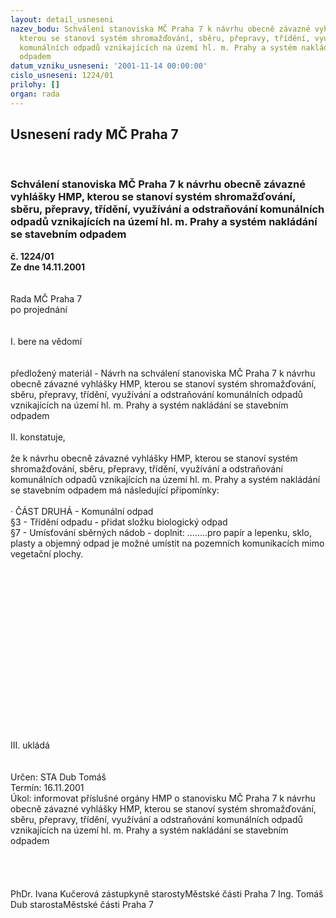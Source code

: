 ```yaml
---
layout: detail_usneseni
nazev_bodu: Schválení stanoviska MČ Praha 7 k návrhu obecně závazné vyhlášky HMP,
  kterou se stanoví systém shromažďování, sběru, přepravy, třídění, využívání a odstraňování
  komunálních odpadů vznikajících na území hl. m. Prahy a systém nakládání se stavebním
  odpadem
datum_vzniku_usneseni: '2001-11-14 00:00:00'
cislo_usneseni: 1224/01
prilohy: []
organ: rada
---
```

<div id="ucUsn_pList" class="usn">
	<span><h2>Usnesení rady MČ Praha 7 </h2>
<br></span><div class="standBody">
<span><h3>Schválení stanoviska MČ Praha 7 k návrhu obecně závazné vyhlášky HMP, kterou se stanoví systém shromažďování, sběru, přepravy, třídění, využívání a odstraňování komunálních odpadů vznikajících na území hl. m. Prahy a systém nakládání se stavebním odpadem</h3></span><div class="center">
		<strong>č. 1224/01</strong><br>
	</div>
<div class="center">
		<strong>Ze dne 14.11.2001</strong><br><br>
	</div>
<br>Rada MČ Praha 7<br>po projednání<br><br><br>I.	bere na vědomí<br><br> <br>předložený materiál - Návrh na schválení stanoviska MČ Praha 7 k návrhu obecně závazné vyhlášky HMP, kterou se stanoví systém shromažďování, sběru, přepravy, třídění, využívání a odstraňování komunálních odpadů vznikajících na území hl. m. Prahy a systém nakládání se stavebním odpadem<br><br>II. konstatuje,<br><br>že k návrhu obecně závazné vyhlášky HMP, kterou se stanoví systém shromažďování, sběru, přepravy, třídění, využívání a odstraňování komunálních odpadů vznikajících na území hl. m. Prahy a systém nakládání se stavebním odpadem má následující připomínky:<br><br>·	ČÁST DRUHÁ - Komunální odpad <br>§3 - Třídění odpadu   - přidat složku biologický odpad<br>§7 - Umísťování sběrných nádob - doplnit: ........pro papír a lepenku, sklo, plasty a objemný odpad je možné umístit na pozemních komunikacích mimo vegetační plochy.<br><br><br><br><br><br><br><br><br><br><br><br><br><br><br><br><br><br>III. ukládá<br><br> <br>Určen:	STA Dub Tomáš<br>Termín: 16.11.2001<br>Úkol:	informovat příslušné orgány HMP o stanovisku MČ Praha 7 k návrhu obecně závazné vyhlášky HMP, kterou se stanoví systém shromažďování, sběru, přepravy, třídění, využívání a odstraňování komunálních odpadů vznikajících na území hl. m. Prahy a systém nakládání se stavebním odpadem<br> <br><br> <br>	<br>PhDr. Ivana Kučerová zástupkyně starostyMěstské části Praha 7	Ing. Tomáš Dub starostaMěstské části Praha 7<br>	<br><br>
</div>
</div>